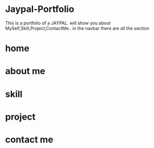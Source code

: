 # Jaypal-Portfolio 
This is a portfolio of a JAYPAL. will show you about MySelf,Skill,Project,ContactMe..
in the navbar there are all the section


# home 



# about me






# skill





# project 








# contact me 






